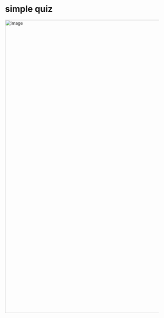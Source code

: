 # simple quiz
<img width="960" alt="image" src="https://user-images.githubusercontent.com/76229635/223692963-27f7093a-ffb1-4b6c-9991-893158c1cb49.png">
